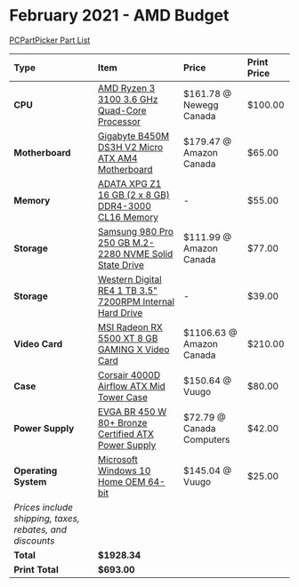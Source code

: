 # February 2021 - AMD Budget

[PCPartPicker Part List](https://ca.pcpartpicker.com/list/fnddGL)

Type|Item|Price|Print Price
:----|:----|:----|:----
**CPU** | [AMD Ryzen 3 3100 3.6 GHz Quad-Core Processor](https://ca.pcpartpicker.com/product/ndwkcf/amd-ryzen-3-3100-36-ghz-quad-core-processor-100-100000284box) | $161.78 @ Newegg Canada | $100.00
**Motherboard** | [Gigabyte B450M DS3H V2 Micro ATX AM4 Motherboard](https://ca.pcpartpicker.com/product/wbBhP6/gigabyte-b450m-ds3h-v2-micro-atx-am4-motherboard-b450m-ds3h-v2) | $179.47 @ Amazon Canada | $65.00
**Memory** | [ADATA XPG Z1 16 GB (2 x 8 GB) DDR4-3000 CL16 Memory](https://ca.pcpartpicker.com/product/6JRzK8/adata-xpg-z1-16gb-2-x-8gb-ddr4-3000-memory-ax4u300038g16-drz) |- | $55.00
**Storage** | [Samsung 980 Pro 250 GB M.2-2280 NVME Solid State Drive](https://ca.pcpartpicker.com/product/MBVG3C/samsung-980-pro-250-gb-m2-2280-nvme-solid-state-drive-mz-v8p250bam) | $111.99 @ Amazon Canada | $77.00
**Storage** | [Western Digital RE4 1 TB 3.5" 7200RPM Internal Hard Drive](https://ca.pcpartpicker.com/product/KzTmP6/western-digital-internal-hard-drive-wd1003fbyx) |- | $39.00
**Video Card** | [MSI Radeon RX 5500 XT 8 GB GAMING X Video Card](https://ca.pcpartpicker.com/product/DCDkcf/msi-radeon-rx-5500-xt-8-gb-gaming-x-video-card-rx-5500-xt-gaming-x-8g) | $1106.63 @ Amazon Canada | $210.00
**Case** | [Corsair 4000D Airflow ATX Mid Tower Case](https://ca.pcpartpicker.com/product/bCYQzy/corsair-4000d-airflow-atx-mid-tower-case-cc-9011200-ww) | $150.64 @ Vuugo | $80.00
**Power Supply** | [EVGA BR 450 W 80+ Bronze Certified ATX Power Supply](https://ca.pcpartpicker.com/product/xDMwrH/evga-br-450w-80-bronze-certified-atx-power-supply-100-br-0450-k1) | $72.79 @ Canada Computers | $42.00
**Operating System** | [Microsoft Windows 10 Home OEM 64-bit](https://ca.pcpartpicker.com/product/wtgPxr/microsoft-os-kw900140) | $145.04 @ Vuugo | $25.00
 | *Prices include shipping, taxes, rebates, and discounts* |
 | **Total** | **$1928.34**
 | **Print Total** | **$693.00**
